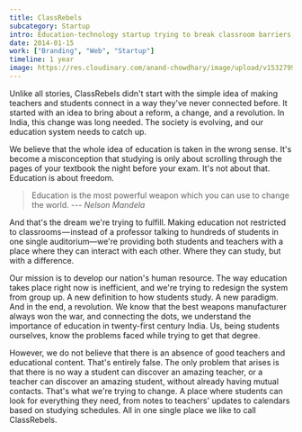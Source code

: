 ```yaml
---
title: ClassRebels
subcategory: Startup
intro: Education-technology startup trying to break classroom barriers, products include virtual library and collaborative e-classroom.
date: 2014-01-15
work: ["Branding", "Web", "Startup"]
timeline: 1 year
image: https://res.cloudinary.com/anand-chowdhary/image/upload/v1532799275/portfolio/classrebels_2x.png
---
```


Unlike all stories, ClassRebels didn't start with the simple idea of making teachers and students connect in a way they've never connected before. It started with an idea to bring about a reform, a change, and a revolution. In India, this change was long needed. The society is evolving, and our education system needs to catch up.

We believe that the whole idea of education is taken in the wrong sense. It's become a misconception that studying is only about scrolling through the pages of your textbook the night before your exam. It's not about that. Education is about freedom.

> <span>Education is the most powerful weapon which you can use to change the world.</span>
> <span>--- <cite>Nelson Mandela</cite></span>

And that's the dream we're trying to fulfill. Making education not restricted to classrooms — instead of a professor talking to hundreds of students in one single auditorium—we're providing both students and teachers with a place where they can interact with each other. Where they can study, but with a difference.

Our mission is to develop our nation's human resource. The way education takes place right now is inefficient, and we're trying to redesign the system from group up. A new definition to how students study. A new paradigm. And in the end, a revolution. We know that the best weapons manufacturer always won the war, and connecting the dots, we understand the importance of education in twenty-first century India. Us, being students ourselves, know the problems faced while trying to get that degree.

However, we do not believe that there is an absence of good teachers and educational content. That's entirely false. The only problem that arises is that there is no way a student can discover an amazing teacher, or a teacher can discover an amazing student, without already having mutual contacts. That's what we're trying to change. A place where students can look for everything they need, from notes to teachers' updates to calendars based on studying schedules. All in one single place we like to call ClassRebels.

<div class="two-images">
	<div><img alt="" src="/images/projects/classrebels/1.jpg"></div>
	<div><img alt="" src="/images/projects/classrebels/2.png"></div>
</div>
<div class="two-images">
	<div><img alt="" src="/images/projects/classrebels/4.png"></div>
	<div><img alt="" src="/images/projects/classrebels/3.png"></div>
</div>
<div class="image scale"><img alt="" src="/images/classrebels/5.png"></div>